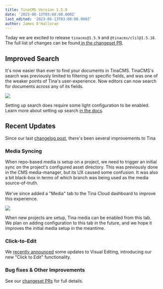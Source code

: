 ```yaml
---
title: TinaCMS Version 1.5.9
date: '2023-06-13T03:00:00.000Z'
last_edited: '2023-06-13T03:00:00.000Z'
author: James O'Halloran
---
```


Today we are excited to release `tinacms@1.5.9` and `@tinacms/clil@1.5.18`. The full list of changes can be found[ in the changeset PR](https://github.com/tinacms/tinacms/pull/3995 "In the changeset PR").

## Improved Search

It's now easier than ever to find your documents in TinaCMS. TinaCMS's search was previously limited to filtering on specific fields, and was one of the weaker points of Tina's user-experience. Now editors can now search for documents across any of its fields. 

![](https://res.cloudinary.com/forestry-demo/image/upload/v1686669366/tina-io/blog/changelog/search_uxd1di.png)

Setting up search does require some light configuration to be enabled. Learn more about setting up search [in the docs](https://tina.io/docs/ "in the docs").

## Recent Updates

Since our last [changelog post](/blog/TinaCMS-Version-1-5/ "Changelog post"), there's been several improvements to Tina

### Media Syncing

When repo-based media is setup on a project, we need to trigger an initial sync on the project's configured asset directory. This was previously done in the CMS media-manager, but its UX caused some confusion. It was also a bit black-box in terms of which branch was being used as the media source-of-truth.\
\
We've since added a "Media" tab to the Tina Cloud dashboard to improve this experience.

![](http://res.cloudinary.com/forestry-demo/image/upload/v1686670223/tina-io/blog/changelog/media-dashboard_qjwkr2.png)

When new projects are setup, Tina media can be enabled from this tab.\
We plan on adding configuration to this tab in the future, and we hope it improves the initial media setup in the meantime.

### Click-to-Edit

We [recently announced](/blog/Click-to-Edit-Comes-to-Visual-Editing/ "recently announced") some updates to Visual Editing, introducing our new "Click to Edit" functionality. 

<CloudinaryVideo src="https://res.cloudinary.com/forestry-demo/video/upload/v1684428946/blog-media/click-to-edit-may-2023/click-to-edit-demo" />

### Bug fixes & Other Improvements

See our [changeset PRs](https://github.com/tinacms/tinacms/issues?q=created%3A%222023-04-28+..+2023-06-13%22+author%3Aapp%2Fgithub-actions "changeset PRs") for full details.
